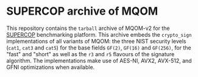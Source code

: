 # SUPERCOP archive of MQOM

This repository contains the `tarball` archive of MQOM-v2 for the [SUPERCOP](https://bench.cr.yp.to/supercop.html) benchmarking platform.
This archive embeds the `crypto_sign` implementations of all variants of MQOM: the three NIST security levels (`cat1`, `cat3` and `cat5`) for the base fields `GF(2)`,
`GF(16)` and `GF(256)`, for the "fast" and "short" as well as ̀the `r3` and `r5` flavours of the signature algorithm. The implementations
make use of AES-NI, AVX2, AVX-512, and GFNI optimizations when available.
